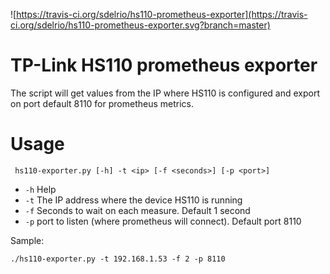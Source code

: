 ![https://travis-ci.org/sdelrio/hs110-prometheus-exporter](https://travis-ci.org/sdelrio/hs110-prometheus-exporter.svg?branch=master)

# TP-Link HS110 prometheus exporter

The script will get values from the IP where HS110 is configured and export on port default 8110 for prometheus metrics.

# Usage

```
 hs110-exporter.py [-h] -t <ip> [-f <seconds>] [-p <port>]
```

- `-h` Help
- `-t` The IP address where the device HS110 is running
- `-f` Seconds to wait on each measure. Default 1 second
- `-p` port to listen (where prometheus will connect). Default port 8110

Sample:

```
./hs110-exporter.py -t 192.168.1.53 -f 2 -p 8110
```

